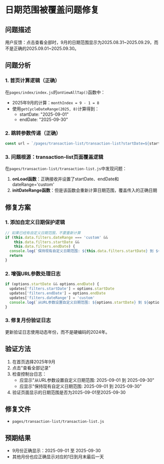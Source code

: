 # 日期范围被覆盖问题修复

## 问题描述
用户反馈：点击查看全部时，9月的日期范围显示为2025.08.31~2025.09.29，而不是正确的2025.09.01~2025.09.30。

## 问题分析

### 1. 首页计算逻辑（正确）
在`pages/index/index.js`的`onViewAllTap()`函数中：
- 2025年9月的计算：`monthIndex = 9 - 1 = 8`
- 使用`getCycleDateRange(2025, 8)`计算得到：
  - startDate: "2025-09-01"
  - endDate: "2025-09-30"

### 2. 跳转参数传递（正确）
```javascript
const url = `/pages/transaction-list/transaction-list?startDate=${startDate}&endDate=${endDate}&title=${encodeURIComponent(title)}&year=${year}&month=${this.data.selectedMonth}`
```

### 3. 问题根源：transaction-list页面覆盖逻辑
在`pages/transaction-list/transaction-list.js`中发现问题：

1. **onLoad函数**：正确接收并设置了startDate、endDate和dateRange='custom'
2. **initDateRange函数**：但是该函数会重新计算日期范围，覆盖传入的正确日期

## 修复方案

### 1. 添加自定义日期保护逻辑
```javascript
// 如果已经有自定义日期范围，不要重新计算
if (this.data.filters.dateRange === 'custom' && 
    this.data.filters.startDate && 
    this.data.filters.endDate) {
  console.log(`保持现有自定义日期范围: ${this.data.filters.startDate} 到 ${this.data.filters.endDate}`)
  return
}
```

### 2. 增强URL参数处理日志
```javascript
if (options.startDate && options.endDate) {
  updates['filters.startDate'] = options.startDate
  updates['filters.endDate'] = options.endDate
  updates['filters.dateRange'] = 'custom'
  console.log(`从URL参数设置自定义日期范围: ${options.startDate} 到 ${options.endDate}`)
}
```

### 3. 修复月份验证日志
更新验证日志使用动态年份，而不是硬编码的2024年。

## 验证方法

1. 在首页选择2025年9月
2. 点击"查看全部记录"
3. 检查控制台日志：
   - 应显示"从URL参数设置自定义日期范围: 2025-09-01 到 2025-09-30"
   - 应显示"保持现有自定义日期范围: 2025-09-01 到 2025-09-30"
4. 验证页面显示的日期范围是否为2025-09-01至2025-09-30

## 修复文件
- `pages/transaction-list/transaction-list.js`

## 预期结果
- 9月份正确显示：2025-09-01 至 2025-09-30
- 其他月份也应正确显示对应的1日到月末最后一天